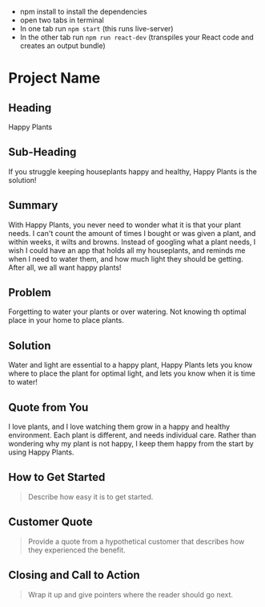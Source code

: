 
- npm install to install the dependencies
- open two tabs in terminal
- In one tab run `npm start` (this runs live-server)
- In the other tab run `npm run react-dev` (transpiles your React code and creates an output bundle)

# Project Name #

<!--
> This material was originally posted [here](http://www.quora.com/What-is-Amazons-approach-to-product-development-and-product-management). It is reproduced here for posterities sake.

There is an approach called "working backwards" that is widely used at Amazon. They work backwards from the customer, rather than starting with an idea for a product and trying to bolt customers onto it. While working backwards can be applied to any specific product decision, using this approach is especially important when developing new products or features.

For new initiatives a product manager typically starts by writing an internal press release announcing the finished product. The target audience for the press release is the new/updated product's customers, which can be retail customers or internal users of a tool or technology. Internal press releases are centered around the customer problem, how current solutions (internal or external) fail, and how the new product will blow away existing solutions.

If the benefits listed don't sound very interesting or exciting to customers, then perhaps they're not (and shouldn't be built). Instead, the product manager should keep iterating on the press release until they've come up with benefits that actually sound like benefits. Iterating on a press release is a lot less expensive than iterating on the product itself (and quicker!).

If the press release is more than a page and a half, it is probably too long. Keep it simple. 3-4 sentences for most paragraphs. Cut out the fat. Don't make it into a spec. You can accompany the press release with a FAQ that answers all of the other business or execution questions so the press release can stay focused on what the customer gets. My rule of thumb is that if the press release is hard to write, then the product is probably going to suck. Keep working at it until the outline for each paragraph flows.

Oh, and I also like to write press-releases in what I call "Oprah-speak" for mainstream consumer products. Imagine you're sitting on Oprah's couch and have just explained the product to her, and then you listen as she explains it to her audience. That's "Oprah-speak", not "Geek-speak".

Once the project moves into development, the press release can be used as a touchstone; a guiding light. The product team can ask themselves, "Are we building what is in the press release?" If they find they're spending time building things that aren't in the press release (overbuilding), they need to ask themselves why. This keeps product development focused on achieving the customer benefits and not building extraneous stuff that takes longer to build, takes resources to maintain, and doesn't provide real customer benefit (at least not enough to warrant inclusion in the press release).
 -->

## Heading ##
Happy Plants

## Sub-Heading ##
If you struggle keeping houseplants happy and healthy, Happy Plants is the solution!

## Summary ##
With Happy Plants, you never need to wonder what it is that your plant needs. I can't count the amount of times I bought or was given a plant, and within weeks, it wilts and browns. Instead of googling what a plant needs, I wish I could have an app that holds all my houseplants, and reminds me when I need to water them, and how much light they should be getting. After all, we all want happy plants!

## Problem ##
Forgetting to water your plants or over watering. Not knowing th optimal place in your home to place plants.

## Solution ##
Water and light are essential to a happy plant, Happy Plants lets you know where to place the plant for optimal light, and lets you know when it is time to water!

## Quote from You ##
I love plants, and I love watching them grow in a happy and healthy environment. Each plant is different, and needs individual care. Rather than wondering why my plant is not happy, I keep them happy from the start by using Happy Plants.

## How to Get Started ##
  > Describe how easy it is to get started.

## Customer Quote ##
  > Provide a quote from a hypothetical customer that describes how they experienced the benefit.

## Closing and Call to Action ##
  > Wrap it up and give pointers where the reader should go next.

